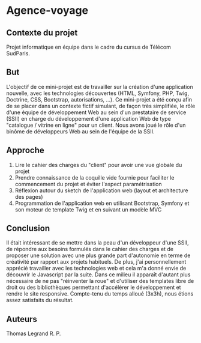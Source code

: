 # Agence-voyage

## Contexte du projet
Projet informatique en équipe dans le cadre du cursus de Télécom SudParis.

## But
L'objectif de ce mini-projet est de travailler sur la création d'une application nouvelle, avec les technologies découvertes (HTML, Symfony, PHP, Twig, Doctrine, CSS, Bootstrap, autorisations, ...).
Ce mini-projet a été conçu afin de se placer dans un contexte fictif simulant, de façon très simplifiée, le rôle d'une équipe de développement Web au sein d'un prestataire de service (SSII) en charge du développement d'une application Web de type "catalogue / vitrine en ligne" pour un client. Nous avons joué le rôle d'un binôme de développeurs Web au sein de l'équipe de la SSII.

## Approche
1. Lire le cahier des charges du "client" pour avoir une vue globale du projet
2. Prendre connaissance de la coquille vide fournie pour faciliter le commencement du projet et éviter l'aspect paramétrisation
3. Réflexion autour du sketch de l'application web (layout et architecture des pages)
4. Programmation de l'application web en utilisant Bootstrap, Symfony et son moteur de template Twig et en suivant un modèle MVC

## Conclusion
Il était intéressant de se mettre dans la peau d'un développeur d'une SSII, de répondre aux besoins formulés dans le cahier des charges et de proposer une solution avec une plus grande part d'autonomie en terme de créativité par rapport aux projets habituels.
De plus, j'ai personnellement apprécié travailler avec les technologies web et cela m'a donné envie de découvrir le Javascript par la suite. Dans ce milieu il apparaît d'autant plus nécessaire de ne pas "réinventer la roue" et d'utiliser des templates libre de droit ou des bibliothèques permettant d'accélérer le développement et rendre le site responsive.
Compte-tenu du temps alloué (3x3h), nous étions assez satisfaits du résultat.

## Auteurs
Thomas Legrand
R. P.
